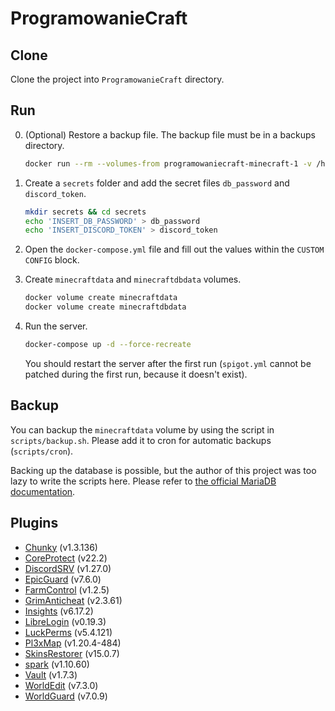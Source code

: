 # ProgramowanieCraft

## Clone

Clone the project into `ProgramowanieCraft` directory.

## Run

0. (Optional) Restore a backup file. The backup file must be in a backups directory.

    ```sh
    docker run --rm --volumes-from programowaniecraft-minecraft-1 -v /home/INSERT_BACKUPS_DIRECTORY:/backup bash -c "cd /data && tar xvf /backup/INSERT_BACKUP_FILENAME.tar --strip 1"
    ```

1. Create a `secrets` folder and add the secret files `db_password` and `discord_token`.

    ```sh
    mkdir secrets && cd secrets
    echo 'INSERT_DB_PASSWORD' > db_password
    echo 'INSERT_DISCORD_TOKEN' > discord_token
    ```

2. Open the `docker-compose.yml` file and fill out the values within the `CUSTOM CONFIG` block.

3. Create `minecraftdata` and `minecraftdbdata` volumes.

    ```sh
    docker volume create minecraftdata
    docker volume create minecraftdbdata
    ```

4. Run the server.

    ```sh
    docker-compose up -d --force-recreate
    ```

    You should restart the server after the first run (`spigot.yml` cannot be patched during the first run, because it doesn't exist).

## Backup

You can backup the `minecraftdata` volume by using the script in `scripts/backup.sh`. Please add it to cron for automatic backups (`scripts/cron`).

Backing up the database is possible, but the author of this project was too lazy to write the scripts here. Please refer to [the official MariaDB documentation](https://mariadb.com/kb/en/container-backup-and-restoration/ "MariaDB Knowledge Base").

## Plugins

- [Chunky](https://modrinth.com/plugin/chunky) (v1.3.136)
- [CoreProtect](https://modrinth.com/plugin/coreprotect) (v22.2)
- [DiscordSRV](https://modrinth.com/plugin/discordsrv) (v1.27.0)
- [EpicGuard](https://modrinth.com/plugin/epicguard) (v7.6.0)
- [FarmControl](https://modrinth.com/plugin/farmcontrol) (v1.2.5)
- [GrimAnticheat](https://hangar.papermc.io/GrimAnticheat/GrimAnticheat) (v2.3.61)
- [Insights](https://modrinth.com/plugin/insights) (v6.17.2)
- [LibreLogin](https://modrinth.com/plugin/libre-login) (v0.19.3)
- [LuckPerms](https://luckperms.net) (v5.4.121)
- [Pl3xMap](https://modrinth.com/plugin/pl3xmap) (v1.20.4-484)
- [SkinsRestorer](https://www.spigotmc.org/resources/skinsrestorer.2124/) (v15.0.7)
- [spark](https://spark.lucko.me/) (v1.10.60)
- [Vault](https://www.spigotmc.org/resources/vault.34315/) (v1.7.3)
- [WorldEdit](https://modrinth.com/plugin/worldedit) (v7.3.0)
- [WorldGuard](https://enginehub.org/worldguard) (v7.0.9)
